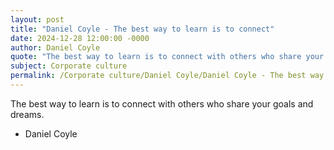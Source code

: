 ```yaml
---
layout: post
title: "Daniel Coyle - The best way to learn is to connect"
date: 2024-12-28 12:00:00 -0000
author: Daniel Coyle
quote: "The best way to learn is to connect with others who share your goals and dreams."
subject: Corporate culture
permalink: /Corporate culture/Daniel Coyle/Daniel Coyle - The best way to learn is to connect
---
```


The best way to learn is to connect with others who share your goals and dreams.

- Daniel Coyle
